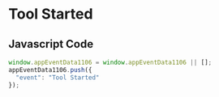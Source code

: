 # Tool Started

## Javascript Code
```js
window.appEventData1106 = window.appEventData1106 || [];
appEventData1106.push({
  "event": "Tool Started"
});
```




